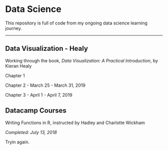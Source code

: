 # Data Science 

This repository is full of code from my ongoing data science learning journey. 

---

## Data Visualization - Healy

Working through the book, *Data Visualization: A Practical Introduction*, by Kieran Healy

Chapter 1

Chapter 2 - March 25 - March 31, 2019

Chapter 3 - April 1 - April 7, 2019

## Datacamp Courses

Writing Functions in R, instructed by Hadley and Charlotte Wickham 

*Completed: July 13, 2018*

Tryin again.

